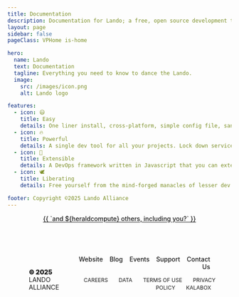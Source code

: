 ```yaml
---
title: Documentation
description: Documentation for Lando; a free, open source development tool for all your projects that is fast, easy, powerful and liberating.
layout: page
sidebar: false
pageClass: VPHome is-home

hero:
  name: Lando
  text: Documentation
  tagline: Everything you need to know to dance the Lando.
  image:
    src: /images/icon.png
    alt: Lando logo

features:
  - icon: 😃
    title: Easy
    details: One liner install, cross-platform, simple config file, sane defaults and reduced complexity for power features
  - icon: 🔥
    title: Powerful
    details: A single dev tool for all your projects. Lock down services, tools, dependencies and automation on a per-repo basis
  - icon: 🧩
    title: Extensible
    details: A DevOps framework written in Javascript that you can extend with our or your own plugins.
  - icon: 🕊️
    title: Liberating
    details: Free yourself from the mind-forged manacles of lesser dev tools. Save time, headaches, frustration and do more real work

footer: Copyright ©2025 Lando Alliance
---
```


<VPHomeHero>
  <template #home-hero-actions-after>
    <div class="actions">
      <VPButton href="/getting-started/" size="medium" text="Get Started" />
      <a class="VPButton medium alt sponsor" href="https://lando.dev/sponsor" target="_blank" rel="noreferrer">
        <svg class="vibe" role="img" viewBox="0 0 24 24" xmlns="http://www.w3.org/2000/svg"><path fill="red" d="M20.84 4.61a5.5 5.5 0 0 0-7.78 0L12 5.67l-1.06-1.06a5.5 5.5 0 0 0-7.78 7.78l1.06 1.06L12 21.23l7.78-7.78 1.06-1.06a5.5 5.5 0 0 0 0-7.78z"></path></svg>
        Sponsor
      </a>
    </div>
  </template>
</VPHomeHero>

<VPHomeFeatures />

<div class="home-other-stuff">
  <VPSponsors tier="special thanks to" mode="normal" :data="all" size="medium"/>
  <div class="et-tu">
    <a href="https://lando.dev/sponsor" target="_blank" rel="noopener">
      {{ `and ${heraldcompute} others, including you?` }}
    </a>
  </div>

  <div class="divider">
    <div class="divider-line"></div>
  </div>

  <MailChimp
    action="https://dev.us12.list-manage.com/subscribe/post?u=59874b4d6910fa65e724a4648&amp;id=613837077f"
    title="Lando Newsletter"
    byline="Join our revolution to free developers from the mind forged manacled of lesser dev tools"
  />
  <footer id="footer">
    <div class="footer-container">
      <div class="footer-copyright">
        <span class="copyright">© 2025</span> LANDO ALLIANCE
      </div>
      <div class="footer-links">
        <div class="menu-primary">
          <ul>
            <li>
              <a href="https://lando.dev" target="_blank" rel="noopener noreferrer">Website</a>
            </li>
            <li>
              <a href="https://lando.dev/blog/" target="_blank" rel="noopener noreferrer">Blog</a>
            </li>
            <li>
              <a href="https://lando.dev/events/" target="_blank" rel="noopener noreferrer">Events</a>
            </li>
            <li>
              <a href="https://lando.dev/support/" target="_blank" rel="noopener noreferrer">Support</a>
            </li>
            <li>
              <a href="https://lando.dev/contact/" target="_blank" rel="noopener noreferrer">Contact Us</a>
            </li>
          </ul>
        </div>
        <div class="menu-secondary">
          <a href="https://docs.google.com/forms/d/e/1FAIpQLSc2vkesq59BblKo8ZX-R1hKTrHphh1kmsg4FgWV1WH5BKEjHQ/viewform">
            Careers
          </a>
          <a href="/data">
            Data
          </a>
          <a href="/terms">
            Terms of Use
          </a>
          <a href="/privacy">
            Privacy Policy
          </a>
          <a href="https://www.kalabox.io" target="_blank" rel="noopener noreferrer">
            Kalabox
          </a>
        </div>
      </div>
    </div>
  </footer>
</div>

<script setup>
import yaml from 'js-yaml';
import {computed, onMounted, ref} from 'vue';

import {VPButton} from 'vitepress/theme';
import {VPHomeHero} from 'vitepress/theme';
import {VPHomeFeatures} from 'vitepress/theme';
import {VPSponsors} from 'vitepress/theme';
import {useData} from 'vitepress';

const getSponsorTier = (sponsors, tier = 'patriot') => {
  if (!Array.isArray(sponsors)) return [];
  return sponsors
    .filter(sponsor => sponsor.tier === tier)
    .map(({name, logo, url}) => ({name, url, img: logo}));
};

const start = 1707233398000;
const sponsors = ref(undefined);
const allies = computed(() => getSponsorTier(sponsors.value, 'ally'));
const patriots = computed(() => getSponsorTier(sponsors.value, 'patriot'));
const heralds = computed(() => getSponsorTier(sponsors.value, 'herald'));
const all = computed(() => patriots.value.concat(allies.value));

const heraldcompute = computed(() => parseInt(heralds.value.length + (Date.now() - start) / 604800000));

// if data is a string/needs to be fetched then do that here
onMounted(async () => {
  // if data is already an array then we good
  if (Array.isArray(sponsors.value)) return;

  try {
    const response = await fetch('https://raw.githubusercontent.com/lando/lando/main/sponsors.yaml');
    sponsors.value = yaml.load(await response.text());
  } catch (error) {
    console.error(`could not fetch and parse data from ${data.value}`);
    console.error(error);
  }
});

</script>

<style lang="scss">
:root {
  --vp-home-hero-name-background: -webkit-linear-gradient(120deg, var(--vp-c-brand-1) 30%, #543d87) !important;
}

.action {
  padding: 6px;
}

.actions {
  display: flex;
  flex-wrap: wrap;
  padding-top: 24px;
  justify-content: center;
}

.clip {
  color: transparent;
  background-clip: text;
  background: var(--vp-home-hero-name-background);
  font-size: 64px;
}

.dark {
  .VPHome {
    .VPHero {
      .image-bg {
        opacity: .5;
        background-image: linear-gradient(-45deg, var(--vp-c-indigo-1) 50%, var(--vp-c-indigo-1) 50%) !important;
      }
    }
  }
}

.et-tu {
  text-align: center;
  a {
    font-weight: 500;
    color: var(--vp-c-brand-1);
    text-decoration: underline;
    text-underline-offset: 2px;
    transition: color 0.25s, opacity 0.25s;
    font-size: 14px;
  }
}

#footer {
	background-color: var(--vp-c-bg);
  padding-top: 12px;
}

.footer-container {
	padding: 48px 0 0;
	display: flex;
	max-width: 100%;
	margin: auto;
	border-top: 1px solid var(--vp-c-gutter);
	background-color: var(--vp-c-bg);
  justify-content: space-between;

	.footer-copyright {
		width: 20%;
		text-align: left;
		color: var(--vp-c-text-1);
		font-size: 14px;
		align-self: end;
		margin-top: 25px;
		.copyright {
			color: var(--vp-c-brand-1);
			font-weight: 900;
		}
	}
	.footer-links {
		width: 0%;
		text-align: right;
		width: 75%;
		a {
			text-decoration: none;
		}
		.menu-primary {
			a {
				color: var(--vp-c-text-1);
        font-size: 14px;
        font-weight: 500;
        color: var(--vp-c-text-1);
				&:hover {
					color: var(--vp-c-brand-1);
				}
			}
			ul {
				display: flex;
				justify-content: flex-end;
				margin-left: -20px;
				li {
					margin-left: 30px;
					margin-left: 20px;
					margin-left: 15px;
				}
			}
		}
		.menu-secondary {
			margin-top: 12px;
			margin-right: -12px;
			a {
				text-transform: uppercase;
				color: var(--vp-c-text-2);
				font-size: 12px;
				&:after {
					content: '\00a0\00a0';
				}
				&:before {
					content: '\00a0\00a0';
				}
				&:hover {
					color: var(--vp-c-brand-1);
					&:after {
						content: " ]";
					}
					&:before {
						content: "[ ";
					}
				}
			}
		}
	}
}
.footer-container .footer-copyright,
.footer-container .footer-links {
	padding: 0;
	margin: 0;
}
.footer-container .footer-links .menu-primary ol,
.footer-container .footer-links .menu-primary ul {
	list-style: none;
	margin: 0;
	padding: 0;
}

.home-other-stuff {
  padding: 64px 0px;
  text-align: center;
  .newsletter__wrap {
    background-color: var(--vp-c-indigo-soft) !important;
  }
  .VPSponsors.vp-sponsor.normal {
    h3.vp-sponsor-tier {
      background-color: transparent;
    }
    .VPSponsorsGrid.vp-sponsor-grid.medium {
      .vp-sponsor-grid-item {
        background-color: transparent;
        img {
          max-height: 75px;
        }
      }
    }
  }
}

.VPButton {
  display: inline-block;
  border: 1px solid transparent;
  text-align: center;
  font-weight: 600;
  white-space: nowrap;
  transition: color 0.25s, border-color 0.25s, background-color 0.25s;
}

.VPButton.alt {
  border-color: var(--vp-button-alt-border);
  color: var(--vp-button-alt-text);
  background-color: var(--vp-button-alt-bg);
}

.VPButton.medium {
  border-radius: 20px;
  padding: 0 20px;
  line-height: 38px;
  font-size: 14px;
}

.VPButton.sponsor {
  margin-left: 12px;
  display: flex;
  justify-content: space-between;
  flex-direction: row;
  align-content: flex-start;
  align-items: center;
  gap: 6px;
  &:hover {
    svg.vibe {
      path {
        fill: red;
      }
      animation-play-state: running;
    }
  }
  svg.vibe {
    width: 18px;
    animation-name: vibe;
    animation-duration: 1s;
    animation-iteration-count: infinite;
    animation-timing-function: linear;
    animation-play-state: paused;
    path {
      fill: var(--vp-c-brand-1);
    }
  }
}

.VPHome {
  .VPHero {
    .image-bg {
      background-image: linear-gradient(-45deg, var(--vp-c-purple-1) 50%, var(--vp-c-purple-1) 50%) !important;
      opacity: .66;
    }
  }
  .divider {
    .divider-line {
      background-color: var(--vp-c-gutter);
      height: 1px;
      transition: background-color 0.5s;
      margin: 25px 0;
    }
  }
}

@keyframes vibe {
  0% { transform: translate(0, 0) rotate(0deg); }
  25% { transform: translate(1px, 1px) rotate(5deg); }
  50% { transform: translate(0, 0) rotate(0deg); }
  75% { transform: translate(-1px, 1px) rotate(-5deg); }
}

@media (min-width: 1290px) {
  .home-other-stuff {
    text-align: left;
    margin: 0 auto;
    max-width: 1152px;
    .VPSponsorsGrid.vp-sponsor-grid.medium {
      justify-content: space-between;
      .vp-sponsor-grid-item {
        width: 140px;
      }
    }
  }
}

@media (max-width: 959px) {
  .footer-container {
    flex-direction: column-reverse;
    margin: auto 0.5em;
    justify-content: center;
    text-align: center;
    .footer-copyright, footer-container, .footer-links {
      flex: 1 1;
      text-align: center;
      margin: auto;
      padding: 0 0.5em;
    }
    .footer-copyright {
      width: 100%;
      margin-bottom: 12px;
    }
    .footer-links .menu-primary ul {
      justify-content: center;
    }
  }
}

@media (min-width: 960px) {
  .VPHero.has-image .actions {
    justify-content: flex-start;
  }

  .is-home {
    .VPNavBar:not(.has-sidebar):not(.top) {
      background-color: transparent;
      .divider {
        background-color: transparent;
        .divider-line {
          background-color: transparent;
        }
      }
    }
  }
}

@media (max-width: 1200px) {
  .home-other-stuff {
    padding: 0 48px;
  }
}

</style>

